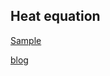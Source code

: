 ## Heat equation

[Sample](https://waynechoidev.github.io/heat_equation/)

[blog](https://waynechoi.dev/heat-equation/)
